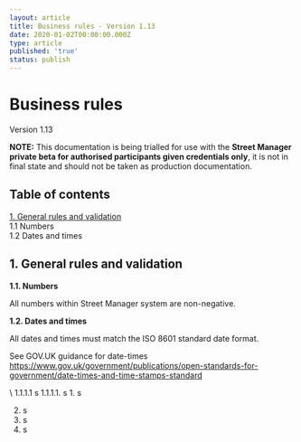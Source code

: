 ```yaml
---
layout: article
title: Business rules - Version 1.13
date: 2020-01-02T00:00:00.000Z
type: article
published: 'true'
status: publish
---
```

# Business rules

Version 1.13

**NOTE:** This documentation is being trialled for use with the **Street Manager private beta for authorised participants given credentials only**, it is not in final state and should not be taken as production documentation.



## Table of contents

[1. General rules and validation](#1-general-rules)\
1.1 Numbers\
1.2 Dates and times



## 1.  General rules and validation

**1.1. Numbers**

All numbers within Street Manager system are non-negative.

**1.2. Dates and times**

All dates and times must match the ISO 8601 standard date format.

See GOV.UK guidance for date-times <https://www.gov.uk/government/publications/open-standards-for-government/date-times-and-time-stamps-standard>



\    1.1.1.1 s
         1.1.1.1. s
            1. s

2. s
3. s
4. s
